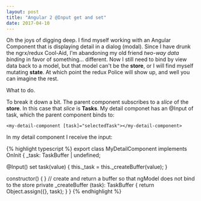 ```yaml
---
layout: post
title: "Angular 2 @Input get and set"
date: 2017-04-10
---
```

Oh the joys of digging deep.  I find myself working with an Angular Component that is displaying detail in a dialog (modal).  Since I have drunk the ngrx/redux Cool-Aid, I'm abandoning my old friend *two-way data binding* in favor of something... different.  Now I still need to bind by view data back to a model, but that model can't be the **store**, or I will find myself mutating **state**.  At which point the redux Police will show up, and well you can imagine the rest.

What to do.

To break it down a bit.  The parent component subscribes to a *slice* of the **store**.  In this case that *slice* is **Tasks**.  My detail componet has an @Input of task, which the parent component binds to:

```
<my-detail-component [task]="selectedTask"></my-detail-component>
```

In my detail component I receive the input:

{% highlight typescript %}
export class MyDetailComponent implements OnInit {
  _task: TaskBuffer | undefined;

  @Input() set task(value) {
    this._task = this._createBuffer(value);
  }
  
  constructor() { }
  // create and return a buffer so that ngModel does not bind to the store
  private _createBuffer (task): TaskBuffer {
    return Object.assign({}, task);
  }
}
{% endhighlight %}



